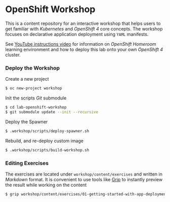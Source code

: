 OpenShift Workshop
==================


This is a content repository for an interactive workshop that helps users to get familiar with *Kubernetes* and *OpenShift 4* core concepts. The workshop focuses on declarative application deployment using `YAML` manifests.

See [YouTube instructions video](https://www.youtube.com/watch?v=HxBfCRGCvyc&t=251s) for information on *OpenShift Homeroom* learning environment and how to deploy this lab onto your own *OpenShift 4* cluster.

### Deploy the Workshop

Create a new project

```bash
$ oc new-project workshop
```

Init the scripts *Git* submodule

```bash
$ cd lab-openshift-workshop
$ git submodule update --init --recursive
```

Deploy the Spawner

```bash
$ .workshop/scripts/deploy-spawner.sh
```

Rebuild, and re-deploy custom image

```bash
$ .workshop/scripts/build-workshop.sh
```

### Editing Exercises

The exercises are located under `workshop/content/exercises` and written in *Markdown* format. It is convenient to use tools like [Grip](https://github.com/joeyespo/grip) to instantly preview the result while working on the content

```bash
$ grip workshop/content/exercises/01-getting-started-with-app-deployment.md
```
